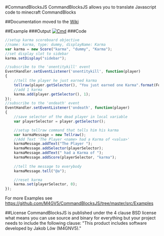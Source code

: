 #CommandBlocksJS
CommandBlocksJS allows you to translate Javascript code to minecraft CommandBlocks

##Documentation
moved to the [Wiki](https://github.com/M4GV5/CommandBlocksJS/wiki)

##Example
###Output
[![Cmd](http://i.imgur.com/WeV6njC.png)]()
###Code
```javascript
//setup karma scoreboard objective
//name: karma, type: dummy, displayName: Karma
var karma = new Score("karma", "dummy", "Karma");
//set display slot to sidebar
karma.setDisplay("sidebar");

//subscribe to the 'onentitykill' event
EventHandler.setEventListener('onentitykill', function(player)
{
    //tell the player he just earned karma
    tellraw(player.getSelector(), "You just earned one Karma".format(Formatting.red));
    //add 1 karma
    karma.add(player.getSelector(), 1);
});
//subscribe to the 'ondeath' event
EventHandler.setEventListener('ondeath', function(player)
{
    //save selector of the dead player in local variable
    var playerSelector = player.getSelector();

    //setup tellraw command that tells him his karma
    var karmaMessage = new Tellraw();
    //Add Text 'The Player <name> had a Karma of <valua>'
    karmaMessage.addText("The Player ");
    karmaMessage.addSelector(playerSelector);
    karmaMessage.addText(" had a Karma of ");
	karmaMessage.addScore(playerSelector, "karma");
	
	//tell the message to everybody
	karmaMessage.tell("@a");

    //reset karma
    karma.set(playerSelector, 0);
});
```

For more Examples see https://github.com/M4GV5/CommandBlocksJS/tree/master/src/Examples



##License
CommandBlocksJS is published under the 4 clause BSD license what means you can use source and binary for everything but your project needs to include the following clause: "This product includes software developed by Jakob Löw (M4GNV5)."
